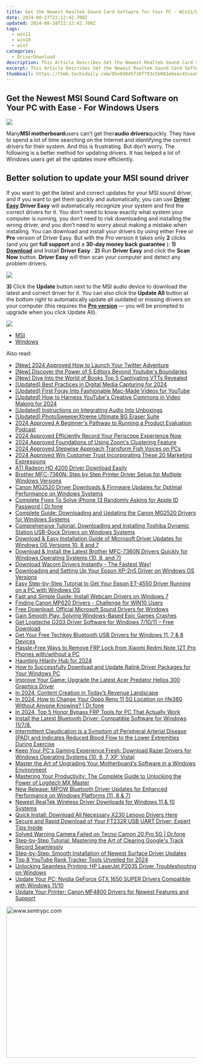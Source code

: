 ```yaml
---
title: Get the Newest Realtek Sound Card Software for Your PC - Win11/Win10/Win7 Compatible
date: 2024-08-27T22:12:42.708Z
updated: 2024-08-28T22:12:42.708Z
tags:
  - win11
  - win10
  - win7
categories:
  - DriverDownload
description: This Article Describes Get the Newest Realtek Sound Card Software for Your PC - Win11/Win10/Win7 Compatible
excerpt: This Article Describes Get the Newest Realtek Sound Card Software for Your PC - Win11/Win10/Win7 Compatible
thumbnail: https://thmb.techidaily.com/85e69845f10f793c5b081e6eac45cea976095820d8ff765825e636a33b833fec.jpg
---
```


## Get the Newest MSI Sound Card Software on Your PC with Ease - For Windows Users

![](https://images.drivereasy.com/wp-content/uploads/2018/03/img_5ab072e9a1a0d.png)

Many**MSI motherboard**users can’t get their**audio drivers**quickly. They have to spend a lot of time searching on the Internet and identifying the correct drivers for their system. And this is frustrating.  But don’t worry. The following is a better method for updating drivers. It has helped a lot of Windows users get all the updates more efficiently.

## Better solution to update your MSI sound driver

If you want to get the latest and correct updates for your MSI sound driver, and if you want to get them quickly and automatically, you can use [**Driver Easy**](https://tools.techidaily.com/drivereasy/download/).**Driver Easy**  will automatically recognize your system and find the correct drivers for it. You don’t need to know exactly what system your computer is running, you don’t need to risk downloading and installing the wrong driver, and you don’t need to worry about making a mistake when installing.  You can download and install your drivers by using either Free or **Pro**  version of Driver Easy. But with the Pro version it takes only **2**  clicks (and you get **full support** and a **30-day money back guarantee** ): **1)** [**Download**](https://tools.techidaily.com/drivereasy/download/) and Install **Driver Easy** . **2)** Run **Driver Easy** and click the **Scan Now** button. **Driver Easy**  will then scan your computer and detect any problem drivers.

![](https://images.drivereasy.com/wp-content/uploads/2018/03/img_5ab087c32bde8.png)

**3)**  Click the **Update**  button next to the MSI audio device to download the latest and correct driver for it. You can also click the **Update All**  button at the bottom right to automatically update all outdated or missing drivers on your computer (this requires the **[Pro version](https://tools.techidaily.com/drivereasy/download/)**  — you will be prompted to upgrade when you click Update All).

![](https://images.drivereasy.com/wp-content/uploads/2018/03/img_5ab088d650f20.jpg)

* [MSI](https://tools.techidaily.com/drivereasy/download/)
* [Windows](https://tools.techidaily.com/drivereasy/download/)

<ins class="adsbygoogle"
     style="display:block"
     data-ad-format="autorelaxed"
     data-ad-client="ca-pub-7571918770474297"
     data-ad-slot="1223367746"></ins>



<ins class="adsbygoogle"
     style="display:block"
     data-ad-client="ca-pub-7571918770474297"
     data-ad-slot="8358498916"
     data-ad-format="auto"
     data-full-width-responsive="true"></ins>

<span class="atpl-alsoreadstyle">Also read:</span>
<div><ul>
<li><a href="https://twitter-clips.techidaily.com/new-2024-approved-how-to-launch-your-twitter-adventure/"><u>[New] 2024 Approved  How to Launch Your Twitter Adventure</u></a></li>
<li><a href="https://youtube-sure.techidaily.com/iscover-the-power-of-5-editors-beyond-youtubes-boundaries/"><u>[New] Discover the Power of 5 Editors Beyond Youtube's Boundaries</u></a></li>
<li><a href="https://article-knowledge.techidaily.com/new-dive-into-the-world-of-books-top-5-captivating-vtts-revealed/"><u>[New] Dive Into the World of Books  Top 5 Captivating VTTs Revealed</u></a></li>
<li><a href="https://remote-screen-capture.techidaily.com/updated-best-practices-in-digital-media-capturing-for-2024/"><u>[Updated] Best Practices in Digital Media Capturing for 2024</u></a></li>
<li><a href="https://facebook-record-videos.techidaily.com/updated-first-foray-into-fashionable-mac-made-videos-for-youtube/"><u>[Updated] First Foray Into Fashionable Mac-Made Videos for YouTube</u></a></li>
<li><a href="https://eaxpv-info.techidaily.com/updated-how-to-harness-youtubes-creative-commons-in-video-making-for-2024/"><u>[Updated] How to Harness YouTube's Creative Commons in Video Making for 2024</u></a></li>
<li><a href="https://extra-guidance.techidaily.com/updated-instructions-on-integrating-audio-into-unboxings/"><u>[Updated] Instructions on Integrating Audio Into Unboxings</u></a></li>
<li><a href="https://extra-support.techidaily.com/updated-photosweeperxtreme-ultimate-bg-eraser-suite/"><u>[Updated] PhotoSweeperXtreme  Ultimate BG Eraser Suite</u></a></li>
<li><a href="https://extra-resources.techidaily.com/2024-approved-a-beginners-pathway-to-running-a-product-evaluation-podcast/"><u>2024 Approved  A Beginner's Pathway to Running a Product Evaluation Podcast</u></a></li>
<li><a href="https://fox-hovers.techidaily.com/2024-approved-efficiently-record-your-periscope-experience-now/"><u>2024 Approved  Efficiently Record Your Periscope Experience Now</u></a></li>
<li><a href="https://video-capture.techidaily.com/2024-approved-foundations-of-using-zooms-clustering-feature/"><u>2024 Approved  Foundations of Using Zoom's Clustering Feature</u></a></li>
<li><a href="https://extra-support.techidaily.com/2024-approved-stepwise-approach-transform-fish-voices-on-pcs/"><u>2024 Approved  Stepwise Approach  Transform Fish Voices on PCs</u></a></li>
<li><a href="https://article-posts.techidaily.com/2024-approved-win-customer-trust-incorporating-these-20-marketing-expressions/"><u>2024 Approved  Win Customer Trust  Incorporating These 20 Marketing Expressions</u></a></li>
<li><a href="https://driver-download.techidaily.com/ati-radeon-hd-4200-driver-download-easily/"><u>ATI Radeon HD 4200 Driver Download Easily</u></a></li>
<li><a href="https://driver-download.techidaily.com/brother-mfc-7360n-step-by-step-printer-driver-setup-for-multiple-windows-versions/"><u>Brother MFC-7360N: Step by Step Printer Driver Setup for Multiple Windows Versions</u></a></li>
<li><a href="https://driver-download.techidaily.com/canon-mg2520-driver-downloads-and-firmware-updates-for-optimal-performance-on-windows-systems/"><u>Canon MG2520 Driver Downloads & Firmware Updates for Optimal Performance on Windows Systems</u></a></li>
<li><a href="https://iphone-unlock.techidaily.com/complete-fixes-to-solve-iphone-13-randomly-asking-for-apple-id-password-drfone-by-drfone-ios/"><u>Complete Fixes To Solve iPhone 13 Randomly Asking for Apple ID Password | Dr.fone</u></a></li>
<li><a href="https://driver-download.techidaily.com/complete-guide-downloading-and-updating-the-canon-mg2520-drivers-for-windows-systems/"><u>Complete Guide: Downloading and Updating the Canon MG2520 Drivers for Windows Systems</u></a></li>
<li><a href="https://hardware-help.techidaily.com/comprehensive-tutorial-downloading-and-installing-toshiba-dynamic-station-usb-dock-drivers-on-windows-systems/"><u>Comprehensive Tutorial: Downloading and Installing Toshiba Dynamic Station USB-Dock Drivers on Windows Systems</u></a></li>
<li><a href="https://driver-download.techidaily.com/download-and-easy-installation-guide-of-microsoft-driver-updates-for-windows-os-versions-10-8-and-7/"><u>Download & Easy Installation Guide of Microsoft Driver Updates for Windows OS Versions 10, 8 and 7</u></a></li>
<li><a href="https://driver-download.techidaily.com/download-and-install-the-latest-brother-mfc-7360n-drivers-quickly-for-windows-operating-systems-10-8-and-7/"><u>Download & Install the Latest Brother MFC-7360N Drivers Quickly for Windows Operating Systems (10, 8, and 7)</u></a></li>
<li><a href="https://driver-download.techidaily.com/1722972569041-download-wacom-drivers-instantly-the-fastest-way/"><u>Download Wacom Drivers Instantly - The Fastest Way!</u></a></li>
<li><a href="https://driver-download.techidaily.com/downloading-and-setting-up-your-epson-xp-2n5-driver-on-windows-os-versions/"><u>Downloading and Setting Up Your Epson XP-2n5 Driver on Windows OS Versions</u></a></li>
<li><a href="https://driver-download.techidaily.com/easy-step-by-step-tutorial-to-get-your-epson-et-4550-driver-running-on-a-pc-with-windows-os/"><u>Easy Step-by-Step Tutorial to Get Your Epson ET-4550 Driver Running on a PC with Windows OS</u></a></li>
<li><a href="https://driver-download.techidaily.com/fast-and-simple-guide-install-webcam-drivers-on-windows-7/"><u>Fast and Simple Guide: Install Webcam Drivers on Windows 7</u></a></li>
<li><a href="https://printer-issues.techidaily.com/finding-canon-mp620-drivers-challenge-for-win10-users/"><u>Finding Canon MP620 Drivers - Challenge for WIN10 Users</u></a></li>
<li><a href="https://driver-download.techidaily.com/free-download-official-microsoft-sound-drivers-for-windows/"><u>Free Download: Official Microsoft Sound Drivers for Windows</u></a></li>
<li><a href="https://games-able.techidaily.com/gain-smooth-play-solving-windows-based-epic-games-crashes/"><u>Gain Smooth Play: Solving Windows-Based Epic Games Crashes</u></a></li>
<li><a href="https://driver-download.techidaily.com/get-logiteche-g203-driver-software-for-windows-71011-free-download/"><u>Get Logiteche G203 Driver Software for Windows 7/10/11 – Free Download</u></a></li>
<li><a href="https://driver-download.techidaily.com/get-your-free-techkey-bluetooth-usb-drivers-for-windows-11-7-and-8-devices/"><u>Get Your Free Techkey Bluetooth USB Drivers for Windows 11, 7 & 8 Devices</u></a></li>
<li><a href="https://bypass-frp.techidaily.com/hassle-free-ways-to-remove-frp-lock-from-xiaomi-redmi-note-12t-pro-phones-withwithout-a-pc-by-drfone-android/"><u>Hassle-Free Ways to Remove FRP Lock from Xiaomi Redmi Note 12T Pro Phones with/without a PC</u></a></li>
<li><a href="https://some-knowledge.techidaily.com/haunting-hilarity-hub-for-2024/"><u>Haunting Hilarity Hub for 2024</u></a></li>
<li><a href="https://driver-download.techidaily.com/how-to-successfully-download-and-update-ralink-driver-packages-for-your-windows-pc/"><u>How to Successfully Download and Update Ralink Driver Packages for Your Windows PC</u></a></li>
<li><a href="https://driver-download.techidaily.com/improve-your-game-upgrade-the-latest-acer-predator-helios-300-graphics-driver/"><u>Improve Your Game: Upgrade the Latest Acer Predator Helios 300 Graphics Driver</u></a></li>
<li><a href="https://youtube-videos.techidaily.com/in-2024-content-creation-in-todays-revenue-landscape/"><u>In 2024, Content Creation in Today’s Revenue Landscape</u></a></li>
<li><a href="https://location-social.techidaily.com/in-2024-how-to-change-your-oppo-reno-11-5g-location-on-life360-without-anyone-knowing-drfone-by-drfone-virtual-android/"><u>In 2024, How to Change Your Oppo Reno 11 5G Location on life360 Without Anyone Knowing? | Dr.fone</u></a></li>
<li><a href="https://bypass-frp.techidaily.com/in-2024-top-5-honor-bypass-frp-tools-for-pc-that-actually-work-by-drfone-android/"><u>In 2024, Top 5 Honor Bypass FRP Tools for PC That Actually Work</u></a></li>
<li><a href="https://driver-download.techidaily.com/1722962025555-install-the-latest-bluetooth-driver-compatible-software-for-windows-1178/"><u>Install the Latest Bluetooth Driver: Compatible Software for Windows 11/7/8.</u></a></li>
<li><a href="https://driver-download.techidaily.com/1722972835800-intermittent-claudication-is-a-symptom-of-peripheral-arterial-disease-pad-and-indicates-reduced-blood-flow-to-the-lower-extremities-during-exercise/"><u>Intermittent Claudication Is a Symptom of Peripheral Arterial Disease (PAD) and Indicates Reduced Blood Flow to the Lower Extremities During Exercise</u></a></li>
<li><a href="https://driver-download.techidaily.com/keep-your-pcs-gaming-experience-fresh-download-razer-drivers-for-windows-operating-systems-10-8-7-xp-vista/"><u>Keep Your PC's Gaming Experience Fresh: Download Razer Drivers for Windows Operating Systems (10, 8, 7, XP, Vista)</u></a></li>
<li><a href="https://driver-download.techidaily.com/master-the-art-of-upgrading-your-motherboards-software-in-a-windows-environment/"><u>Master the Art of Upgrading Your Motherboard's Software in a Windows Environment</u></a></li>
<li><a href="https://driver-download.techidaily.com/mastering-your-productivity-the-complete-guide-to-unlocking-the-power-of-logitech-mx-master/"><u>Mastering Your Productivity: The Complete Guide to Unlocking the Power of Logitech MX Master</u></a></li>
<li><a href="https://driver-download.techidaily.com/new-release-mpow-bluetooth-driver-updates-for-enhanced-performance-on-windows-platforms-11-8-and-7/"><u>New Release: MPOW Bluetooth Driver Updates for Enhanced Performance on Windows Platforms (11, 8 & 7)</u></a></li>
<li><a href="https://driver-download.techidaily.com/newest-realtek-wireless-driver-downloads-for-windows-11-and-10-systems/"><u>Newest RealTek Wireless Driver Downloads for Windows 11 & 10 Systems</u></a></li>
<li><a href="https://driver-download.techidaily.com/quick-install-download-all-necessary-x230-lenovo-drivers-here/"><u>Quick Install: Download All Necessary X230 Lenovo Drivers Here</u></a></li>
<li><a href="https://driver-download.techidaily.com/secure-and-rapid-download-of-your-ft232r-usb-uart-driver-expert-tips-inside/"><u>Secure and Rapid Download of Your FT232R USB UART Driver: Expert Tips Inside</u></a></li>
<li><a href="https://howto.techidaily.com/solved-warning-camera-failed-on-tecno-camon-20-pro-5g-drfone-by-drfone-fix-android-problems-fix-android-problems/"><u>Solved Warning Camera Failed on Tecno Camon 20 Pro 5G | Dr.fone</u></a></li>
<li><a href="https://techidaily.com/step-by-step-tutorial-mastering-the-art-of-clearing-googles-track-record-seamlessly/"><u>Step-by-Step Tutorial: Mastering the Art of Clearing Google's Track Record Seamlessly</u></a></li>
<li><a href="https://driver-download.techidaily.com/step-by-step-smooth-installation-of-newest-surface-driver-updates/"><u>Step-by-Step: Smooth Installation of Newest Surface Driver Updates</u></a></li>
<li><a href="https://youtube-blog.techidaily.com/-youtube-rank-tracker-tools-unveiled-for-2024/"><u>Top 8 YouTube Rank Tracker Tools Unveiled for 2024</u></a></li>
<li><a href="https://driver-download.techidaily.com/unlocking-seamless-printing-hp-laserjet-p2035-driver-troubleshooting-on-windows/"><u>Unlocking Seamless Printing: HP LaserJet P2035 Driver Troubleshooting on Windows</u></a></li>
<li><a href="https://win-dash.techidaily.com/update-your-pc-nvidia-geforce-gtx-1650-super-drivers-compatible-with-windows-1110/"><u>Update Your PC: Nvidia GeForce GTX 1650 SUPER Drivers Compatible with Windows 11/10</u></a></li>
<li><a href="https://driver-download.techidaily.com/update-your-printer-canon-mf4800-drivers-for-newest-features-and-support/"><u>Update Your Printer: Canon MF4800 Drivers for Newest Features and Support</u></a></li>
</ul></div>

<!-- affiliate ads begin -->
<a href="https://sentrypc.7eer.net/c/5597632/398453/3022" target="_top" id="398453"><img src="//a.impactradius-go.com/display-ad/3022-398453" border="0" alt="www.sentrypc.com" width="580" height="400"/></a><img height="0" width="0" src="https://sentrypc.7eer.net/i/5597632/398453/3022" style="position:absolute;visibility:hidden;" border="0" />
<!-- affiliate ads end -->
